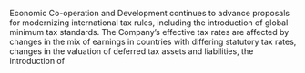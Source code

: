 Economic Co-operation and Development continues to advance proposals for modernizing international tax rules, including the
introduction of global minimum tax standards. The Company’s effective tax rates are affected by changes in the mix of earnings
in  countries  with  differing  statutory  tax  rates,  changes  in  the  valuation  of  deferred  tax  assets  and  liabilities,  the  introduction  of